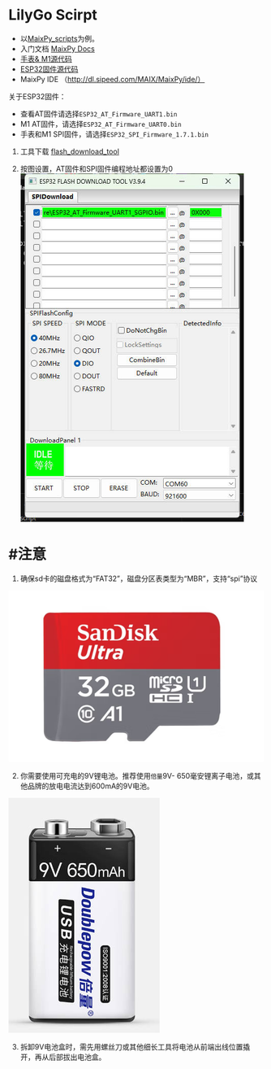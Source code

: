 LilyGo Scirpt
===========================

- 以[MaixPy_scripts](https://github.com/sipeed/MaixPy_scripts)为例。
- 入门文档 [MaixPy Docs](https://cn.maixpy.sipeed.com/maixpy/en/)
- [手表& M1源代码](https://github.com/Xinyuan-LilyGO/MaixPy)
- [ESP32固件源代码](https://github.com/adafruit/nina-fw)
- MaixPy IDE （http://dl.sipeed.com/MAIX/MaixPy/ide/）

关于ESP32固件：
- 查看AT固件请选择`ESP32_AT_Firmware_UART1.bin`
- M1 AT固件，请选择`ESP32_AT_Firmware_UART0.bin`
- 手表和M1 SPI固件，请选择`ESP32_SPI_Firmware_1.7.1.bin`

1. 工具下载 [flash_download_tool](https://www.espressif.com/sites/default/files/tools/flash_download_tool_v3.8.5.zip)

2. 按图设置，AT固件和SPI固件编程地址都设置为0
    ![](./image/setting.jpg)


# #注意
1. 确保sd卡的磁盘格式为“FAT32”，磁盘分区表类型为“MBR”，支持“spi”协议

![San Disk](/image/SdCard.jpg)

2. 你需要使用可充电的9V锂电池。推荐使用`倍量`9V- 650毫安锂离子电池，或其他品牌的放电电流达到600mA的9V电池。

![Doublepow电池](/image/battery.jpg)

3. 拆卸9V电池盒时，需先用螺丝刀或其他细长工具将电池从前端出线位置撬开，再从后部拔出电池盒。